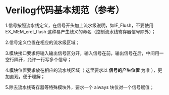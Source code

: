 # Verilog代码基本规范（参考）



1.信号按照流水线定义，在信号开头加上流水级说明，如IF_Flush，不要使用 EX_MEM_eret_flush 这种易产生歧义的命名（控制流水线寄存器信号除外）；

2.信号定义位置在相应的流水级区域；

3.模块接口要求将输入输出信号区分开，输入信号在前，输出信号在后，中间用一空行隔开，允许一行写多个信号；

4.模块位置要求放在相应的流水线区域（ 这里要求以 **信号的产生位置** 为准 ），更加直观，便于理解；

5.除去流水线寄存器等特殊模块外，要求一个 always 块仅对一个信号赋值；

